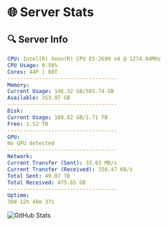 # 🌐 Server Stats
## 🔍 Server Info
```yaml
CPU: Intel(R) Xeon(R) CPU E5-2699 v4 @ 1274.04MHz
CPU Usage: 0.50%
Cores: 44P | 88T
-----------------------------------
Memory:
Current Usage: 146.32 GB/503.74 GB
Available: 353.97 GB
-----------------------------------
Disk:
Current Usage: 108.82 GB/1.71 TB
Free: 1.52 TB
-----------------------------------
GPU:
No GPU detected
-----------------------------------
Network:
Current Transfer (Sent): 33.83 MB/s
Current Transfer (Received): 150.47 KB/s
Total Sent: 49.07 TB
Total Received: 475.65 GB
-----------------------------------
Uptime:
30d 12h 46m 37s
```
![GitHub Stats](https://img.shields.io/badge/Updated-2025-04-07_10:09:26-blue)